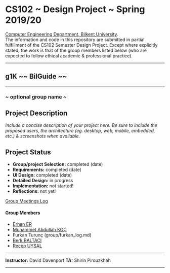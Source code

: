 # CS102 ~ Design Project ~ Spring 2019/20
[Computer Engineering Department, Bilkent University](http://w3.cs.bilkent.edu.tr/en/).  
The information and code in this repository are submitted in partial fulfillment of the CS102 Semester Design Project. Except where explicitly stated, the work is that of the group members listed below (who are expected to follow ethical academic & professional practice).
****
## g1K ~~ BilGuide ~~
****
### ~ optional group name ~

## Project Description
_Include a concise description of your project here. Be sure to include the proposed users, the architecture (eg. desktop, web, mobile, embedded, etc.) & screenshots when available._
   
## Project Status
+ **Group/project Selection:** completed (date)
+ **Requirements:** completed (date)
+ **UI Design:** completed (date)
+ **Detailed Design:** in progress
+ **Implementation:** not started!
+ **Reflections:** not yet!

[Group Meetings Log](group/meetingslog.md)
#### Group Members
- [Erhan ER](group/erhan_log.md)    
- [Muhammet Abdullah KOÇ](group/abdullah_log.md)
- Furkan Turunç (group/furkan_log.md)
- [Berk BALTACI](group/berk_log.md)
- [Recep UYSAL](group/recep_log.md)

****
**Instructor:** David Davenport  **TA:**  Shirin Pirouzkhah
****
